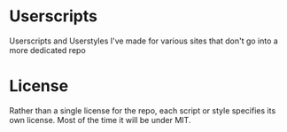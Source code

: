# Userscripts
Userscripts and Userstyles I've made for various sites that don't go into a more dedicated repo

# License
Rather than a single license for the repo, each script or style specifies its own license. Most of the time it will be under MIT.
